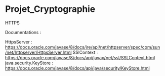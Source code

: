 # Projet_Cryptographie
HTTPS


Documentations : 

HttpsServer : https://docs.oracle.com/javase/8/docs/jre/api/net/httpserver/spec/com/sun/net/httpserver/HttpsServer.html
SSlContext : https://docs.oracle.com/javase/8/docs/api/javax/net/ssl/SSLContext.html
java.security.KeyStore : https://docs.oracle.com/javase/8/docs/api/java/security/KeyStore.html
